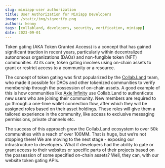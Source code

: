 ```yaml
---
slug: miniapp-user authorization
title: User Authorization for Miniapp Developers
image: /static/img/sigverify.png
authors: kenny
tags: [collabland, developers, security, verification, miniapp]
date: 2023-09-01
---
```


<head>
  <script>
    setSocialMetaTags(
      "My Blog Post", 
      "This is my awesome blog post.", 
      "/static/img/sigverify.png"
    );
  </script>
</head>

Token gating (AKA Token Granted Access) is a concept that has gained significant traction in recent years, particularly within decentralized autonomous organizations (DAOs) and non-fungible token (NFT) communities. At its core, token gating involves using on-chain assets to grant or restrict access to a community or a resource.

The concept of token gating was first popularized by the [Collab.Land](https://collab.land) team, who made it possible for DAOs and other tokenized communities to verify membership through the possession of on-chain assets. A good example of this is how communities like [Axie Infinity](https://axieinfinity.com/) use Collab.Land to authenticate new users who are joining their community. New members are required to go through a one-time wallet connection flow, after which they will be assigned roles based on their asset holdings. These roles will give them a tailored experience in the community, like access to exclusive messaging permissions, private channels etc.

The success of this approach grew the Collab.Land ecosystem to over 50k communities with a reach of over 100MM. That is huge, but we’re not stopping there! We are moving to the next stage - exposing our infrastructure to developers. What if developers had the ability to gate or grant access to their websites or specific parts of their projects based on the possession of some specified on-chain assets? Well, they can, with our website token gating APIs.